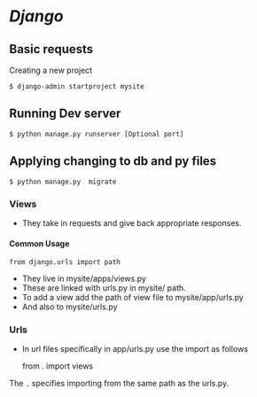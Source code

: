 *Django*
========


## Basic requests

Creating a new project  

    $ django-admin startproject mysite

## Running Dev server
    $ python manage.py runserver [Optional port]

## Applying changing to db and py files
    $ python manage.py  migrate

### Views
* They take in requests and give back appropriate responses.



#### Common Usage 

    from django.urls import path
* They live in mysite/apps/views.py
* These are linked with urls.py in mysite/ path.
* To add a view add the path of view file to mysite/app/urls.py
* And also to mysite/urls.py


### Urls

* In url files specifically in app/urls.py use the import as follows

    from . import views  

The `.` specifies importing from the same path as the urls.py.